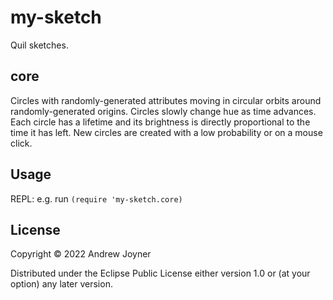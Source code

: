 # my-sketch

Quil sketches.

## core

Circles with randomly-generated attributes moving in circular orbits around randomly-generated origins. Circles slowly change hue as time advances. Each circle has a lifetime and its brightness is directly proportional to the time it has left. New circles are created with a low probability or on a mouse click.

## Usage

REPL: e.g. run `(require 'my-sketch.core)`

## License

Copyright © 2022 Andrew Joyner

Distributed under the Eclipse Public License either version 1.0 or (at
your option) any later version.
